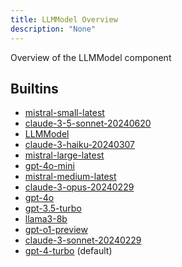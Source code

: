 ```yaml
---
title: LLMModel Overview
description: "None"
---
```

Overview of the LLMModel component
## Builtins
* [mistral-small-latest](/docs/components/llmmodel/mistral-small-latest/)
* [claude-3-5-sonnet-20240620](/docs/components/llmmodel/claude-3-5-sonnet-20240620/)
* [LLMModel](/docs/components/llmmodel/llmmodel/)
* [claude-3-haiku-20240307](/docs/components/llmmodel/claude-3-haiku-20240307/)
* [mistral-large-latest](/docs/components/llmmodel/mistral-large-latest/)
* [gpt-4o-mini](/docs/components/llmmodel/gpt-4o-mini/)
* [mistral-medium-latest](/docs/components/llmmodel/mistral-medium-latest/)
* [claude-3-opus-20240229](/docs/components/llmmodel/claude-3-opus-20240229/)
* [gpt-4o](/docs/components/llmmodel/gpt-4o/)
* [gpt-3.5-turbo](/docs/components/llmmodel/gpt-3_5-turbo/)
* [llama3-8b](/docs/components/llmmodel/llama3-8b/)
* [gpt-o1-preview](/docs/components/llmmodel/gpt-o1-preview/)
* [claude-3-sonnet-20240229](/docs/components/llmmodel/claude-3-sonnet-20240229/)
* [gpt-4-turbo](/docs/components/llmmodel/gpt-4-turbo/) (default)